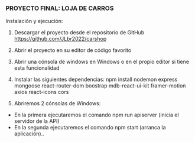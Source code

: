 ### PROYECTO FINAL: LOJA DE CARROS

Instalación y ejecución:

1. Descargar el proyecto desde el repositorio de GitHub https://github.com/JLbr2022/carshop

2. Abrir el proyecto en su editor de código favorito

3. Abrir una cónsola de windows en Windows o en el propio editor si tiene esta funcionalidad

4. Instalar las siguientes dependencias:
   npm install nodemon express mongoose react-router-dom boostrap mdb-react-ui-kit framer-motion axios react-icons cors

5. Abriremos 2 cónsolas de Windows:

- En la primera ejecutaremos el comando npm run apiserver (inicia el servidor de la API)
- En la segunda ejecutaremos el comando npm start (arranca la aplicación)..
